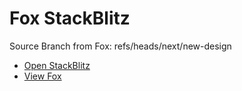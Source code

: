 # Fox StackBlitz

Source Branch from Fox: refs/heads/next/new-design

- [Open StackBlitz](https://stackblitz.com/github/assecosolutions/fox-stackblitz/tree/d440069301e62b5d6fc3a85514ae117b8fafdb3c?terminal=start)
- [View Fox](https://github.com/assecosolutions/fox/tree/8962d1e6e093df6030f1e3d4f39bd78c8ae4d342)
